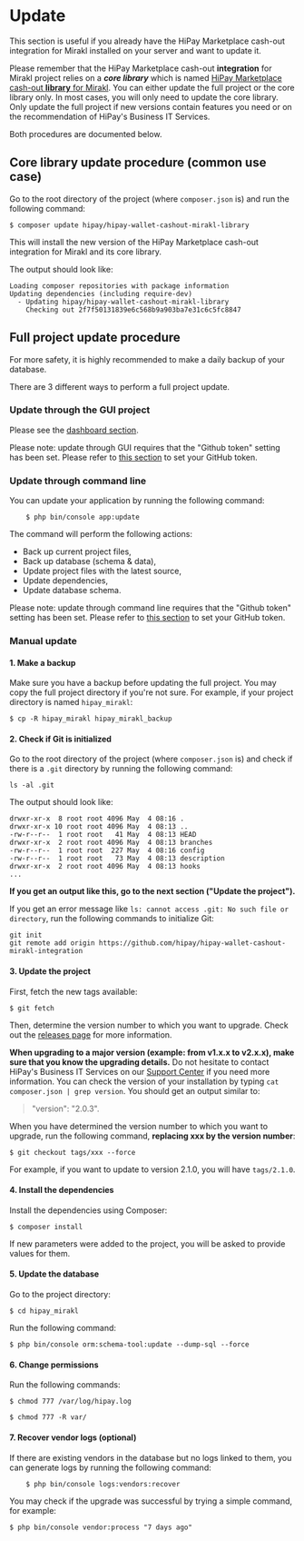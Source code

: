 # Update

This section is useful if you already have the HiPay Marketplace cash-out integration for Mirakl installed on your server and want to update it.

Please remember that the HiPay Marketplace cash-out **integration** for Mirakl project relies on a ***core library*** which is named [HiPay Marketplace cash-out **library** for Mirakl](https://github.com/hipay/hipay-wallet-cashout-mirakl-library). You can either update the full project or the core library only. In most cases, you will only need to update the core library. Only update the full project if new versions contain features you need or on the recommendation of HiPay's Business IT Services.

Both procedures are documented below.

## Core library update procedure (common use case)

Go to the root directory of the project (where `composer.json` is) and run the following command:

	$ composer update hipay/hipay-wallet-cashout-mirakl-library

This will install the new version of the HiPay Marketplace cash-out integration for Mirakl and its core library.

The output should look like:

```
Loading composer repositories with package information
Updating dependencies (including require-dev)
  - Updating hipay/hipay-wallet-cashout-mirakl-library
    Checking out 2f7f50131839e6c568b9a903ba7e31c6c5fc8847
```

## Full project update procedure

For more safety, it is highly recommended to make a daily backup of your database.

There are 3 different ways to perform a full project update.

### Update through the GUI project

Please see the [dashboard section](#dashboard-settings-update-the-application).

Please note: update through GUI requires that the "Github token" setting has been set. Please refer to [this section](#dashboard-settings-update-settings) to set your GitHub token.

### Update through command line

You can update your application by running the following command: 
        
        $ php bin/console app:update

The command will perform the following actions:

- Back up current project files, 
- Back up database (schema & data),
- Update project files with the latest source,
- Update dependencies,
- Update database schema.

Please note: update through command line requires that the "Github token" setting has been set. Please refer to [this section](#dashboard-settings-update-settings) to set your GitHub token.

### Manual update

#### 1. Make a backup

Make sure you have a backup before updating the full project. You may copy the full project directory if you're not sure. For example, if your project directory is named `hipay_mirakl`:

	$ cp -R hipay_mirakl hipay_mirakl_backup

#### 2. Check if Git is initialized

Go to the root directory of the project (where `composer.json` is) and check if there is a `.git` directory by running the following command:

	ls -al .git
	
The output should look like:

````
drwxr-xr-x  8 root root 4096 May  4 08:16 .
drwxr-xr-x 10 root root 4096 May  4 08:13 ..
-rw-r--r--  1 root root   41 May  4 08:13 HEAD
drwxr-xr-x  2 root root 4096 May  4 08:13 branches
-rw-r--r--  1 root root  227 May  4 08:16 config
-rw-r--r--  1 root root   73 May  4 08:13 description
drwxr-xr-x  2 root root 4096 May  4 08:13 hooks
...
````

**If you get an output like this, go to the next section ("Update the project").**

If you get an error message like `ls: cannot access .git: No such file or directory`, run the following commands to initialize Git:

	git init
	git remote add origin https://github.com/hipay/hipay-wallet-cashout-mirakl-integration

#### 3. Update the project

First, fetch the new tags available:

	$ git fetch

Then, determine the version number to which you want to upgrade. Check out the [releases page](https://github.com/hipay/hipay-wallet-cashout-mirakl-integration/releases) for more information.

**When upgrading to a major version (example: from v1.x.x to v2.x.x), make sure that you know the upgrading details.** Do not hesitate to contact HiPay's Business IT Services on our [Support Center](https://support.hipay.com) if you need more information. You can check the version of your installation by typing `cat composer.json | grep version`. You should get an output similar to: 
> "version": "2.0.3".

When you have determined the version number to which you want to upgrade, run the following command, **replacing xxx by the version number**:

	$ git checkout tags/xxx --force

For example, if you want to update to version 2.1.0, you will have `tags/2.1.0`.

#### 4. Install the dependencies

Install the dependencies using Composer:

	$ composer install
	
If new parameters were added to the project, you will be asked to provide values for them.

#### 5. Update the database

Go to the project directory:

	$ cd hipay_mirakl

Run the following command:

	$ php bin/console orm:schema-tool:update --dump-sql --force

#### 6. Change permissions

Run the following commands:

	$ chmod 777 /var/log/hipay.log

	$ chmod 777 -R var/

#### 7. Recover vendor logs (optional)

If there are existing vendors in the database but no logs linked to them, you can generate logs by running the following command:
    
        $ php bin/console logs:vendors:recover

You may check if the upgrade was successful by trying a simple command, for example: 

	$ php bin/console vendor:process "7 days ago"
